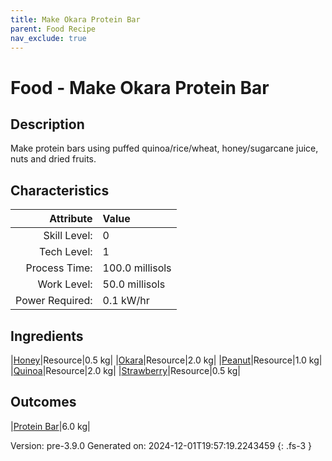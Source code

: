 ```yaml
---
title: Make Okara Protein Bar
parent: Food Recipe
nav_exclude: true
---
```

# Food - Make Okara Protein Bar

## Description
Make protein bars using puffed quinoa/rice/wheat, honey/sugarcane juice, nuts and dried fruits.

## Characteristics

| Attribute      | Value |
|--------:|:------|
|Skill Level:|0|
|Tech Level:|1|
|Process Time:|100.0 millisols|
|Work Level:|50.0 millisols|
|Power Required:|0.1 kW/hr|

## Ingredients

|[Honey](../resource/honey.html)|Resource|0.5 kg|
|[Okara](../resource/okara.html)|Resource|2.0 kg|
|[Peanut](../resource/peanut.html)|Resource|1.0 kg|
|[Quinoa](../resource/quinoa.html)|Resource|2.0 kg|
|[Strawberry](../resource/strawberry.html)|Resource|0.5 kg|

## Outcomes

|[Protein Bar](../resource/protein-bar.html)|6.0 kg|


Version: pre-3.9.0 Generated on: 2024-12-01T19:57:19.2243459
{: .fs-3 }

